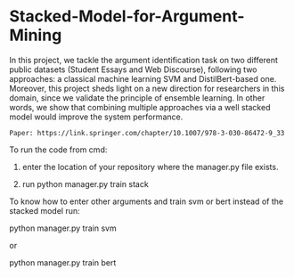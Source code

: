 # Stacked-Model-for-Argument-Mining

In this project, we tackle the argument identification task on two different public datasets (Student Essays and Web Discourse), following two approaches: a classical machine learning SVM and DistilBert-based one. 
Moreover, this project sheds light on a new direction for researchers in this domain, since we validate the principle of ensemble learning. In other words, we show that combining multiple approaches via a well stacked model would improve the system performance. 

    Paper: https://link.springer.com/chapter/10.1007/978-3-030-86472-9_33
    
    
To run the code from cmd: 
    
1) enter the location of your repository where the manager.py file exists.

2) run python manager.py train stack


To know how to enter other arguments and train svm or bert instead of the stacked model run:

python manager.py train svm

or

python manager.py train bert
